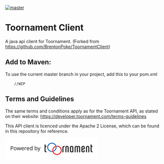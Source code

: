 [![master](https://jitpack.io/v/Azn9/ToornamentClient.svg)](https://jitpack.io/#BrentonPoke/ToornamentClient)
# Toornament Client

A java api client for Toornament.
(Forked from https://github.com/BrentonPoke/ToornamentClient)

## Add to Maven:
To use the current master branch in your project, add this to your pom.xml
```
	//WIP
```

## Terms and Guidelines

The same terms and conditions apply as for the Toornament API, as stated on their website: https://developer.toornament.com/terms-guidelines

This API client is licenced under the Apache 2 License, which can be found in this repository for reference.

[![logo](https://github.com/Biokinetica/OverwatchCalendarCreator/blob/master/poweredByToornament-dark.png)](https://www.toornament.com)
